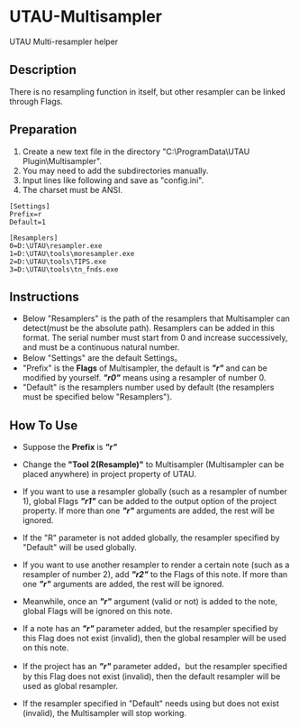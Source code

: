 # UTAU-Multisampler
UTAU Multi-resampler helper

## Description
There is no resampling function in itself, but other resampler can be linked through Flags.

## Preparation
1. Create a new text file in the directory "C:\ProgramData\UTAU Plugin\Multisampler".
2. You may need to add the subdirectories manually.
3. Input lines like following and save as "config.ini".
4. The charset must be ANSI.

```
[Settings]
Prefix=r
Default=1

[Resamplers]
0=D:\UTAU\resampler.exe
1=D:\UTAU\tools\moresampler.exe
2=D:\UTAU\tools\TIPS.exe
3=D:\UTAU\tools\tn_fnds.exe
```

## Instructions
* Below "Resamplers" is the path of the resamplers that Multisampler can detect(must be the absolute path). Resamplers can be added in this format. The serial number must start from 0 and increase successively, and must be a continuous natural number.
* Below "Settings" are the default Settings。
* "Prefix" is the **Flags** of Multisampler, the default is ***"r"*** and can be modified by yourself. ***"r0"*** means using a resampler of number 0.
* "Default" is the resamplers number used by default (the resamplers must be specified below "Resamplers").

## How To Use
* Suppose the **Prefix** is ***"r"***

* Change the **"Tool 2(Resample)"** to Multisampler (Multisampler can be placed anywhere) in project property of UTAU.

* If you want to use a resampler globally (such as a resampler of number 1), global Flags ***"r1"*** can be added to the output option of the project property. If more than one ***"r"*** arguments are added, the rest will be ignored.

* If the "R" parameter is not added globally, the resampler specified by "Default" will be used globally.

* If you want to use another resampler to render a certain note (such as a resampler of number 2), add ***"r2"*** to the Flags of this note. If more than one ***"r"*** arguments are added, the rest will be ignored.

* Meanwhile, once an ***"r"*** argument (valid or not) is added to the note, global Flags will be ignored on this note.

* If a note has an ***"r"*** parameter added, but the resampler specified by this Flag does not exist (invalid), then the global resampler will be used on this note.

* If the project has an ***"r"*** parameter added，but the resampler specified by this Flag does not exist (invalid), then the default resampler will be used as global resampler.

* If the resampler specified in "Default" needs using but does not exist (invalid), the Multisampler will stop working.
